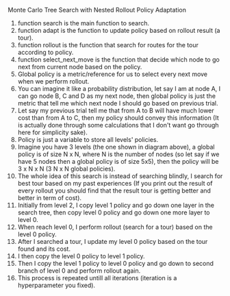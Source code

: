 Monte Carlo Tree Search with Nested Rollout Policy Adaptation



1. function search is the main function to search.
2. function adapt is the function to update policy based on rollout result (a tour).
3. function rollout is the function that search for routes for the tour according to policy.
4. function select_next_move is the function that decide which node to go next from current node based on the policy.
5. Global policy is a metric/reference for us to select every next move when we perform rollout. 
6. You can imagine it like a probability distribution, let say I am at node A, I can go node B, C and D as my next node, then global policy is just the metric that tell me which next node I should go based on previous trial.
7. Let say my previous trial tell me that from A to B will have much lower cost than from A to C, then my policy should convey this information (It is actually done through some calculations that I don't want go through here for simplicity sake).
8. Policy is just a variable to store all levels' policies.
9. Imagine you have 3 levels (the one shown in diagram above), a global policy is of size N x N, where N is the number of nodes (so let say if we have 5 nodes then a global policy is of size 5x5), then the policy will be 3 x N x N (3 N x N global policies).
10. The whole idea of this search is instead of searching blindly, I search for best tour based on my past experiences (If you print out the result of every rollout you should find that the result tour is getting better and better in term of cost).
11. Initially from level 2, I copy level 1 policy and go down one layer in the search tree, then copy level 0 policy and go down one more layer to level 0.
12. When reach level 0, I perform rollout (search for a tour) based on the level 0 policy.
13. After I searched a tour, I update my level 0 policy based on the tour found and its cost.
14. I then copy the level 0 policy to level 1 policy.
15. Then I copy the level 1 policy to level 0 policy and go down to second branch of level 0 and perform rollout again.
16. This process is repeated untill all iterations (iteration is a hyperparameter you fixed).
